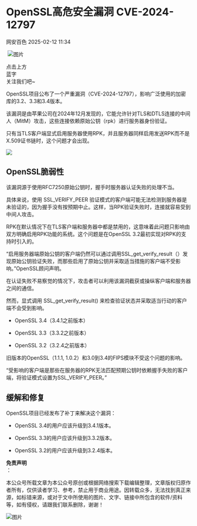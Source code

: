 #  OpenSSL高危安全漏洞 CVE-2024-12797   
 网安百色   2025-02-12 11:34  
  
 ![图片](https://mmbiz.qpic.cn/mmbiz_png/1QIbxKfhZo5lNbibXUkeIxDGJmD2Md5vK9ZGS15PBzhF8gRBMk6V7TXMVsSxyqn3vpLuXTg82nHzLRYicg7QtVJQ/640?wx_fmt=other&from=appmsg&wxfrom=5&wx_lazy=1&wx_co=1&tp=webp "")  
  
点击上方  
蓝字  
关注我们吧~  
  
OpenSSL项目公布了一个严重漏洞（CVE-2024-12797），影响广泛使用的加密库的3.2、3.3和3.4版本。  
  
该漏洞是由苹果公司在2024年12月发现的，它能允许针对TLS和DTLS连接的中间人（MitM）攻击，这些连接依赖原始公钥（rpk）进行服务器身份验证。  
  
只有当TLS客户端显式启用服务器使用RPK，并且服务器同样启用发送RPK而不是X.509证书链时，这个问题才会出现。  
  
![](https://mmbiz.qpic.cn/mmbiz_jpg/1QIbxKfhZo4EqtyQdNpz7HIYPoR7PVejlvyr7FLB2uVvlDT2eJ4daoRylxzVnu61b9ZFJVVuHrptibykogQ9xyw/640?wx_fmt=jpeg&from=appmsg "")  
  
## OpenSSL脆弱性  
  
该漏洞源于使用RFC7250原始公钥时，握手时服务器认证失败的处理不当。  
  
具体来说，使用 SSL_VERIFY_PEER 验证模式的客户端可能无法检测到服务器是未验证的，因为握手没有按预期中止。这样，当RPK验证失败时，连接就容易受到中间人攻击。  
  
RPK在默认情况下在TLS客户端和服务器中都是禁用的，这意味着此问题只影响由双方明确启用RPK功能的系统。这个问题是在OpenSSL 3.2最初实现对RPK的支持时引入的。  
  
“启用服务器端原始公钥的客户端仍然可以通过调用SSL_get_verify_result（）发现原始公钥验证失败，而那些启用了原始公钥并采取适当措施的客户端不受影响。”OpenSSL顾问声明。  
  
在认证失败不易察觉的情况下，攻击者可以利用该漏洞截获或操纵客户端和服务器之间的通信。  
  
然而，显式调用 SSL_get_verify_result() 来检查验证状态并采取适当行动的客户端不会受到影响。  
- OpenSSL 3.4（3.4.1之前版本）  
  
- OpenSSL 3.3（3.3.2之前版本）  
  
- OpenSSL 3.2（3.2.4之前版本）  
  
旧版本的OpenSSL（1.1.1, 1.0.2）和3.0到3.4的FIPS模块不受这个问题的影响。  
  
“受影响的客户端是那些在服务器的RPK无法匹配预期公钥时依赖握手失败的客户端，将验证模式设置为SSL_VERIFY_PEER。”  
## 缓解和修复  
  
OpenSSL项目已经发布了补丁来解决这个漏洞：  
- OpenSSL 3.4的用户应该升级到3.4.1版本。  
  
- OpenSSL 3.3的用户应该升级到3.3.2版本。  
  
- OpenSSL 3.2的用户应该升级到3.2.4版本。  
  
**免责声明**  
：  
  
本公众号所载文章为本公众号原创或根据网络搜索下载编辑整理，文章版权归原作者所有，仅供读者学习、参考，禁止用于商业用途。因转载众多，无法找到真正来源，如标错来源，或对于文中所使用的图片、文字、链接中所包含的软件/资料等，如有侵权，请跟我们联系删除，谢谢！  
  
![图片](https://mmbiz.qpic.cn/mmbiz_jpg/1QIbxKfhZo5lNbibXUkeIxDGJmD2Md5vKicbNtIkdNvibicL87FjAOqGicuxcgBuRjjolLcGDOnfhMdykXibWuH6DV1g/640?wx_fmt=other&from=appmsg&wxfrom=5&wx_lazy=1&wx_co=1&tp=webp "")  
  
